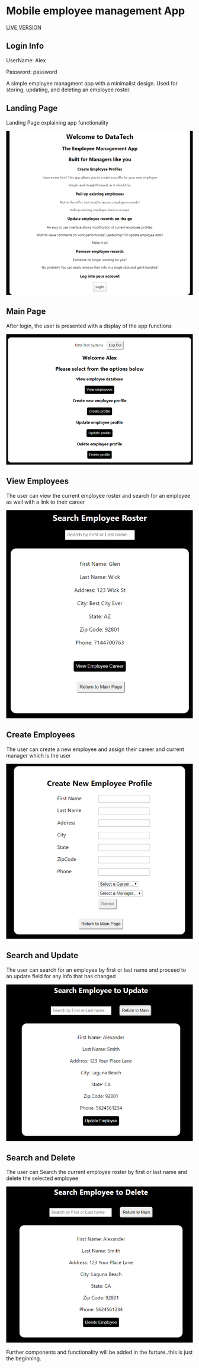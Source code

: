 
# Mobile employee management App 

[LIVE VERSION](https://management-app-employee-database.now.sh/)

## Login Info 
UserName: Alex

Password: password

A simple employee managment app with a minimalist design.
Used for storing, updating, and deleting an employee roster. 

## Landing Page

Landing Page explaining app functionality

![screenshot](./src/repo-images/main.png)

## Main Page

After login, the user is presented with a display of the app functions

![screenshot](./src/repo-images/selections.png)

## View Employees

The user can view the current employee roster and search for an employee as well with a link to their career


![screenshot](./src/repo-images/search-employee.png)

## Create Employees

The user can create a new employee and assign their career and current manager which is the user

![screenshot](./src/repo-images/create.png)


## Search and Update

The user can search for an employee by first or last name and proceed to an update field for any info that has changed 

![screenshot](./src/repo-images/update.png)

## Search and Delete

The user can Search the current employee roster by first or last name and delete the selected employee

![screenshot](./src/repo-images/delete.png)

Further components and functionality will be added in the furture..this is just the beginning.

























